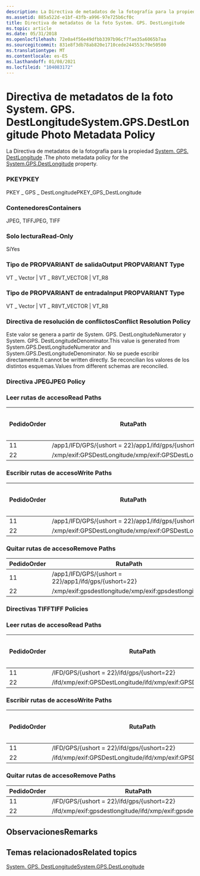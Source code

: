 ```yaml
---
description: La Directiva de metadatos de la fotografía para la propiedad System. GPS. DestLongitude.
ms.assetid: 885a522d-e1bf-43fb-a996-97e725b6cf0c
title: Directiva de metadatos de la foto System. GPS. DestLongitude
ms.topic: article
ms.date: 05/31/2018
ms.openlocfilehash: 72e0a4f56e49dfbb3397b96cf7fae35a6065b7aa
ms.sourcegitcommit: 831e8f3db78ab820e1710cede244553c70e50500
ms.translationtype: MT
ms.contentlocale: es-ES
ms.lasthandoff: 01/08/2021
ms.locfileid: "104083172"
---
```

# <a name="systemgpsdestlongitude-photo-metadata-policy"></a><span data-ttu-id="c79b9-103">Directiva de metadatos de la foto System. GPS. DestLongitude</span><span class="sxs-lookup"><span data-stu-id="c79b9-103">System.GPS.DestLongitude Photo Metadata Policy</span></span>

<span data-ttu-id="c79b9-104">La Directiva de metadatos de la fotografía para la propiedad [System. GPS. DestLongitude](../properties/props-system-gps-destlongitude.md) .</span><span class="sxs-lookup"><span data-stu-id="c79b9-104">The photo metadata policy for the [System.GPS.DestLongitude](../properties/props-system-gps-destlongitude.md) property.</span></span>

### <a name="pkey"></a><span data-ttu-id="c79b9-105">PKEY</span><span class="sxs-lookup"><span data-stu-id="c79b9-105">PKEY</span></span>

<span data-ttu-id="c79b9-106">PKEY \_ GPS \_ DestLongitude</span><span class="sxs-lookup"><span data-stu-id="c79b9-106">PKEY\_GPS\_DestLongitude</span></span>

### <a name="containers"></a><span data-ttu-id="c79b9-107">Contenedores</span><span class="sxs-lookup"><span data-stu-id="c79b9-107">Containers</span></span>

<span data-ttu-id="c79b9-108">JPEG, TIFF</span><span class="sxs-lookup"><span data-stu-id="c79b9-108">JPEG, TIFF</span></span>

### <a name="read-only"></a><span data-ttu-id="c79b9-109">Solo lectura</span><span class="sxs-lookup"><span data-stu-id="c79b9-109">Read-Only</span></span>

<span data-ttu-id="c79b9-110">Sí</span><span class="sxs-lookup"><span data-stu-id="c79b9-110">Yes</span></span>

### <a name="output-propvariant-type"></a><span data-ttu-id="c79b9-111">Tipo de PROPVARIANT de salida</span><span class="sxs-lookup"><span data-stu-id="c79b9-111">Output PROPVARIANT Type</span></span>

<span data-ttu-id="c79b9-112">VT \_ Vector \| VT \_ R8</span><span class="sxs-lookup"><span data-stu-id="c79b9-112">VT\_VECTOR \| VT\_R8</span></span>

### <a name="input-propvariant-type"></a><span data-ttu-id="c79b9-113">Tipo de PROPVARIANT de entrada</span><span class="sxs-lookup"><span data-stu-id="c79b9-113">Input PROPVARIANT Type</span></span>

<span data-ttu-id="c79b9-114">VT \_ Vector \| VT \_ R8</span><span class="sxs-lookup"><span data-stu-id="c79b9-114">VT\_VECTOR \| VT\_R8</span></span>

### <a name="conflict-resolution-policy"></a><span data-ttu-id="c79b9-115">Directiva de resolución de conflictos</span><span class="sxs-lookup"><span data-stu-id="c79b9-115">Conflict Resolution Policy</span></span>

<span data-ttu-id="c79b9-116">Este valor se genera a partir de System. GPS. DestLongitudeNumerator y System. GPS. DestLongitudeDenominator.</span><span class="sxs-lookup"><span data-stu-id="c79b9-116">This value is generated from System.GPS.DestLongitudeNumerator and System.GPS.DestLongitudeDenominator.</span></span> <span data-ttu-id="c79b9-117">No se puede escribir directamente.</span><span class="sxs-lookup"><span data-stu-id="c79b9-117">It cannot be written directly.</span></span> <span data-ttu-id="c79b9-118">Se reconcilian los valores de los distintos esquemas.</span><span class="sxs-lookup"><span data-stu-id="c79b9-118">Values from different schemas are reconciled.</span></span>

### <a name="jpeg-policy"></a><span data-ttu-id="c79b9-119">Directiva JPEG</span><span class="sxs-lookup"><span data-stu-id="c79b9-119">JPEG Policy</span></span>

### <a name="read-paths"></a><span data-ttu-id="c79b9-120">Leer rutas de acceso</span><span class="sxs-lookup"><span data-stu-id="c79b9-120">Read Paths</span></span>



| <span data-ttu-id="c79b9-121">Pedido</span><span class="sxs-lookup"><span data-stu-id="c79b9-121">Order</span></span> | <span data-ttu-id="c79b9-122">Ruta</span><span class="sxs-lookup"><span data-stu-id="c79b9-122">Path</span></span>                       | <span data-ttu-id="c79b9-123">Formato de disco</span><span class="sxs-lookup"><span data-stu-id="c79b9-123">Disk Format</span></span> |
|-------|----------------------------|-------------|
| <span data-ttu-id="c79b9-124">1</span><span class="sxs-lookup"><span data-stu-id="c79b9-124">1</span></span>     | <span data-ttu-id="c79b9-125">/app1/IFD/GPS/{ushort = 22}</span><span class="sxs-lookup"><span data-stu-id="c79b9-125">/app1/ifd/gps/{ushort=22}</span></span>  |             |
| <span data-ttu-id="c79b9-126">2</span><span class="sxs-lookup"><span data-stu-id="c79b9-126">2</span></span>     | <span data-ttu-id="c79b9-127">/xmp/exif:GPSDestLongitude</span><span class="sxs-lookup"><span data-stu-id="c79b9-127">/xmp/exif:GPSDestLongitude</span></span> |             |



 

### <a name="write-paths"></a><span data-ttu-id="c79b9-128">Escribir rutas de acceso</span><span class="sxs-lookup"><span data-stu-id="c79b9-128">Write Paths</span></span>



| <span data-ttu-id="c79b9-129">Pedido</span><span class="sxs-lookup"><span data-stu-id="c79b9-129">Order</span></span> | <span data-ttu-id="c79b9-130">Ruta</span><span class="sxs-lookup"><span data-stu-id="c79b9-130">Path</span></span>                       | <span data-ttu-id="c79b9-131">Formato de disco</span><span class="sxs-lookup"><span data-stu-id="c79b9-131">Disk Format</span></span> |
|-------|----------------------------|-------------|
| <span data-ttu-id="c79b9-132">1</span><span class="sxs-lookup"><span data-stu-id="c79b9-132">1</span></span>     | <span data-ttu-id="c79b9-133">/app1/IFD/GPS/{ushort = 22}</span><span class="sxs-lookup"><span data-stu-id="c79b9-133">/app1/ifd/gps/{ushort=22}</span></span>  |             |
| <span data-ttu-id="c79b9-134">2</span><span class="sxs-lookup"><span data-stu-id="c79b9-134">2</span></span>     | <span data-ttu-id="c79b9-135">/xmp/exif:GPSDestLongitude</span><span class="sxs-lookup"><span data-stu-id="c79b9-135">/xmp/exif:GPSDestLongitude</span></span> |             |



 

### <a name="remove-paths"></a><span data-ttu-id="c79b9-136">Quitar rutas de acceso</span><span class="sxs-lookup"><span data-stu-id="c79b9-136">Remove Paths</span></span>



| <span data-ttu-id="c79b9-137">Pedido</span><span class="sxs-lookup"><span data-stu-id="c79b9-137">Order</span></span> | <span data-ttu-id="c79b9-138">Ruta</span><span class="sxs-lookup"><span data-stu-id="c79b9-138">Path</span></span>                       |
|-------|----------------------------|
| <span data-ttu-id="c79b9-139">1</span><span class="sxs-lookup"><span data-stu-id="c79b9-139">1</span></span>     | <span data-ttu-id="c79b9-140">/app1/IFD/GPS/{ushort = 22}</span><span class="sxs-lookup"><span data-stu-id="c79b9-140">/app1/ifd/gps/{ushort=22}</span></span>  |
| <span data-ttu-id="c79b9-141">2</span><span class="sxs-lookup"><span data-stu-id="c79b9-141">2</span></span>     | <span data-ttu-id="c79b9-142">/xmp/exif:gpsdestlongitude</span><span class="sxs-lookup"><span data-stu-id="c79b9-142">/xmp/exif:gpsdestlongitude</span></span> |



 

### <a name="tiff-policies"></a><span data-ttu-id="c79b9-143">Directivas TIFF</span><span class="sxs-lookup"><span data-stu-id="c79b9-143">TIFF Policies</span></span>

### <a name="read-paths"></a><span data-ttu-id="c79b9-144">Leer rutas de acceso</span><span class="sxs-lookup"><span data-stu-id="c79b9-144">Read Paths</span></span>



| <span data-ttu-id="c79b9-145">Pedido</span><span class="sxs-lookup"><span data-stu-id="c79b9-145">Order</span></span> | <span data-ttu-id="c79b9-146">Ruta</span><span class="sxs-lookup"><span data-stu-id="c79b9-146">Path</span></span>                           | <span data-ttu-id="c79b9-147">Formato de disco</span><span class="sxs-lookup"><span data-stu-id="c79b9-147">Disk Format</span></span> |
|-------|--------------------------------|-------------|
| <span data-ttu-id="c79b9-148">1</span><span class="sxs-lookup"><span data-stu-id="c79b9-148">1</span></span>     | <span data-ttu-id="c79b9-149">/IFD/GPS/{ushort = 22}</span><span class="sxs-lookup"><span data-stu-id="c79b9-149">/ifd/gps/{ushort=22}</span></span>           |             |
| <span data-ttu-id="c79b9-150">2</span><span class="sxs-lookup"><span data-stu-id="c79b9-150">2</span></span>     | <span data-ttu-id="c79b9-151">/ifd/xmp/exif:GPSDestLongitude</span><span class="sxs-lookup"><span data-stu-id="c79b9-151">/ifd/xmp/exif:GPSDestLongitude</span></span> |             |



 

### <a name="write-paths"></a><span data-ttu-id="c79b9-152">Escribir rutas de acceso</span><span class="sxs-lookup"><span data-stu-id="c79b9-152">Write Paths</span></span>



| <span data-ttu-id="c79b9-153">Pedido</span><span class="sxs-lookup"><span data-stu-id="c79b9-153">Order</span></span> | <span data-ttu-id="c79b9-154">Ruta</span><span class="sxs-lookup"><span data-stu-id="c79b9-154">Path</span></span>                           | <span data-ttu-id="c79b9-155">Formato de disco</span><span class="sxs-lookup"><span data-stu-id="c79b9-155">Disk Format</span></span> |
|-------|--------------------------------|-------------|
| <span data-ttu-id="c79b9-156">1</span><span class="sxs-lookup"><span data-stu-id="c79b9-156">1</span></span>     | <span data-ttu-id="c79b9-157">/IFD/GPS/{ushort = 22}</span><span class="sxs-lookup"><span data-stu-id="c79b9-157">/ifd/gps/{ushort=22}</span></span>           |             |
| <span data-ttu-id="c79b9-158">2</span><span class="sxs-lookup"><span data-stu-id="c79b9-158">2</span></span>     | <span data-ttu-id="c79b9-159">/ifd/xmp/exif:GPSDestLongitude</span><span class="sxs-lookup"><span data-stu-id="c79b9-159">/ifd/xmp/exif:GPSDestLongitude</span></span> |             |



 

### <a name="remove-paths"></a><span data-ttu-id="c79b9-160">Quitar rutas de acceso</span><span class="sxs-lookup"><span data-stu-id="c79b9-160">Remove Paths</span></span>



| <span data-ttu-id="c79b9-161">Pedido</span><span class="sxs-lookup"><span data-stu-id="c79b9-161">Order</span></span> | <span data-ttu-id="c79b9-162">Ruta</span><span class="sxs-lookup"><span data-stu-id="c79b9-162">Path</span></span>                           |
|-------|--------------------------------|
| <span data-ttu-id="c79b9-163">1</span><span class="sxs-lookup"><span data-stu-id="c79b9-163">1</span></span>     | <span data-ttu-id="c79b9-164">/IFD/GPS/{ushort = 22}</span><span class="sxs-lookup"><span data-stu-id="c79b9-164">/ifd/gps/{ushort=22}</span></span>           |
| <span data-ttu-id="c79b9-165">2</span><span class="sxs-lookup"><span data-stu-id="c79b9-165">2</span></span>     | <span data-ttu-id="c79b9-166">/ifd/xmp/exif:gpsdestlongitude</span><span class="sxs-lookup"><span data-stu-id="c79b9-166">/ifd/xmp/exif:gpsdestlongitude</span></span> |



 

## <a name="remarks"></a><span data-ttu-id="c79b9-167">Observaciones</span><span class="sxs-lookup"><span data-stu-id="c79b9-167">Remarks</span></span>

## <a name="related-topics"></a><span data-ttu-id="c79b9-168">Temas relacionados</span><span class="sxs-lookup"><span data-stu-id="c79b9-168">Related topics</span></span>

<dl> <dt>

[<span data-ttu-id="c79b9-169">System. GPS. DestLongitude</span><span class="sxs-lookup"><span data-stu-id="c79b9-169">System.GPS.DestLongitude</span></span>](../properties/props-system-gps-destlongitude.md)
</dt> </dl>

 

 
